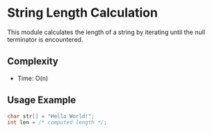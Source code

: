 # String Length Calculation

This module calculates the length of a string by iterating until the null terminator is encountered.

## Complexity

- Time: O(n)

## Usage Example

```c
char str[] = "Hello World!";
int len = /* computed length */;
```

